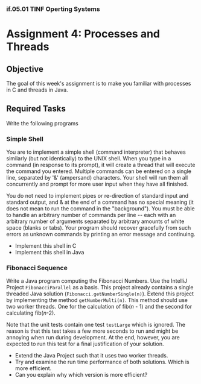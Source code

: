 ### if.05.01 TINF Operting Systems

# Assignment 4: Processes and Threads
## Objective
The goal of this week's assignment is to make you familiar with processes in C and threads in Java.

## Required Tasks
Write the following programs

### Simple Shell
You are to implement a simple shell (command interpreter) that behaves similarly (but not identically) to the UNIX shell. When you type in a command (in response to its prompt), it will create a thread that will execute the command you entered. Multiple commands can be entered on a single line, separated by '&' (ampersand) characters. Your shell will run them all concurrently and prompt for more user input when they have all finished.

You do not need to implement pipes or re-direction of standard input and standard output, and & at the end of a command has no special meaning (it does not mean to run the command in the "background"). You must be able to handle an arbitrary number of commands per line -- each with an arbitrary number of arguments separated by arbitrary amounts of white space (blanks or tabs). Your program should recover gracefully from such errors as unknown commands by printing an error message and continuing.

- Implement this shell in C
- Implement this shell in Java

### Fibonacci Sequence
Write a Java program computing the Fibonacci Numbers. Use the IntelliJ Project `FibonacciParallel` as a basis. This project already contains a single threaded Java solution (`Fibonacci.getNumberSingle(n)`). Extend this project by implementing the method `getNumberMulti(n)`. This method should use two worker threads. One for the calculation of fib(*n* - 1) and the second for calculating fib(*n*-2).

Note that the unit tests contain one test `testLarge` which is ignored. The reason is that this test takes a few more seconds to run and might be annoying when run during development. At the end, however, you are expected to run this test for a final justification of your solution.

- Extend the Java Project such that it uses two worker threads.
- Try and examine the run time performance of both solutions. Which is more efficient.
- Can you explain why which version is more efficient?
